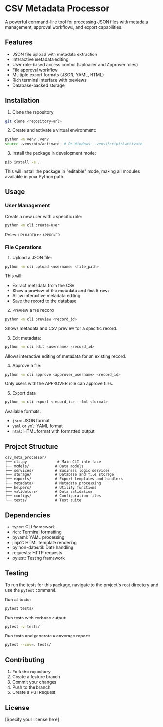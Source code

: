 # CSV Metadata Processor

A powerful command-line tool for processing JSON files with metadata management, approval workflows, and export capabilities.

## Features
- JSON file upload with metadata extraction
- Interactive metadata editing
- User role-based access control (Uploader and Approver roles)
- File approval workflow
- Multiple export formats (JSON, YAML, HTML)
- Rich terminal interface with previews
- Database-backed storage

## Installation

1. Clone the repository:
```bash
git clone <repository-url>
```

2. Create and activate a virtual environment:
```bash
python -m venv .venv
source .venv/bin/activate  # On Windows: .venv\Scripts\activate
```

3. Install the package in development mode:
```bash
pip install -e .
```

This will install the package in "editable" mode, making all modules available in your Python path.

## Usage

### User Management

Create a new user with a specific role:
```bash
python -m cli create-user
```
Roles: `UPLOADER` or `APPROVER`

### File Operations

1. Upload a JSON file:
```bash
python -m cli upload <username> <file_path>
```
This will:
- Extract metadata from the CSV
- Show a preview of the metadata and first 5 rows
- Allow interactive metadata editing
- Save the record to the database

2. Preview a file record:
```bash
python -m cli preview <record_id>
```
Shows metadata and CSV preview for a specific record.

3. Edit metadata:
```bash
python -m cli edit <username> <record_id>
```
Allows interactive editing of metadata for an existing record.

4. Approve a file:
```bash
python -m cli approve <approver_username> <record_id>
```
Only users with the APPROVER role can approve files.

5. Export data:
```bash
python -m cli export <record_id> --fmt <format>
```
Available formats:
- `json`: JSON format
- `yaml` or `yml`: YAML format
- `html`: HTML format with formatted output

## Project Structure

```
csv_meta_processor/
├── cli.py              # Main CLI interface
├── models/            # Data models
├── services/          # Business logic services
├── storage/           # Database and file storage
├── exports/           # Export templates and handlers
├── metadata/          # Metadata processing
├── helpers/           # Utility functions
├── validators/        # Data validation
├── configs/           # Configuration files
└── tests/             # Test suite
```

## Dependencies

- typer: CLI framework
- rich: Terminal formatting
- pyyaml: YAML processing
- jinja2: HTML template rendering
- python-dateutil: Date handling
- requests: HTTP requests
- pytest: Testing framework

## Testing

To run the tests for this package, navigate to the project's root directory and use the `pytest` command.

Run all tests:
```bash
pytest tests/
```

Run tests with verbose output:
```bash
pytest -v tests/
```

Run tests and generate a coverage report:
```bash
pytest --cov=. tests/
```

## Contributing

1. Fork the repository
2. Create a feature branch
3. Commit your changes
4. Push to the branch
5. Create a Pull Request

## License

[Specify your license here]
